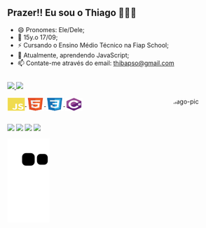 ## Prazer!! Eu sou o Thiago 👋🙋‍♂️

- 😄 Pronomes: Ele/Dele;
- 🎂 15y.o 17/09;
- ⚡ Cursando o Ensino Médio Técnico na Fiap School; 
- 🌱 Atualmente, aprendendo JavaScript;
- 📫 Contate-me através do email: thibapso@gmail.com

## <div align="center">
  <a href="https://github.com/Thiago-BSSoares">
  <img height="167em" src="https://github-readme-stats.vercel.app/api?username=Thiago-BSSoares&show_icons=true&theme=tokyonight&include_all_commits=true&count_private=true"/>
  <img height="167em" src="https://github-readme-stats.vercel.app/api/top-langs/?username=Thiago-BSSoares&layout=compact&langs_count=7&theme=tokyonight"/>
</div>
<div style="display: inline_block"><br>
  <img align="center" alt="Thiago-Js" height="30" width="40" src="https://raw.githubusercontent.com/devicons/devicon/master/icons/javascript/javascript-plain.svg">
  <img align="center" alt="Thiago-HTML" height="30" width="40" src="https://raw.githubusercontent.com/devicons/devicon/master/icons/html5/html5-original.svg">
  <img align="center" alt="Thiago-CSS" height="30" width="40" src="https://raw.githubusercontent.com/devicons/devicon/master/icons/css3/css3-original.svg">
  <img align="center" alt="Thiago-Csharp" height="30" width="40" src="https://raw.githubusercontent.com/devicons/devicon/master/icons/csharp/csharp-original.svg">
    <img align="right" alt="Thiago-pic" height="155" width="155" style="border-radius:70px;" src="https://cdn.discordapp.com/attachments/737435414859612180/957329314616057927/b4020950-ecd5-4487-bff1-9509bcb06d79.png">
</div>
          
  ##
 
<div> 
 <a href="https://www.instagram.com/th_bapsoares/" target="_blank"><img src="https://img.shields.io/badge/-Instagram-%23E4405F?style=for-the-badge&logo=instagram&logoColor=white" target="_blank"></a>
  <a href = "https://twitter.com/Ntenhoumbomnome"><img src="https://img.shields.io/badge/Twitter-1DA1F2?style=for-the-badge&logo=twitter&logoColor=white" target="_blank"></a>
 <a href="https://discord.com/channels/@me" target="_blank"><img src="https://img.shields.io/badge/Discord-7289DA?style=for-the-badge&logo=discord&logoColor=white" target="_blank"></a> 
 <a href = "mailto:thibapso@gmail.com"><img src="https://img.shields.io/badge/Gmail-D14836?style=for-the-badge&logo=gmail&logoColor=white" target="_blank"></a>
 
  ![Snake animation](https://github.com/Thiago-BSSoares/Thiago-BSSoares/blob/output/github-contribution-grid-snake.svg)
 
## </div>
  
